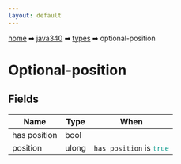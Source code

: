 ```yaml
---
layout: default
---
```


[home](/) ➡ [java340](/protocol/java340) ➡ [types](/protocol/java340/types) ➡ optional-position

# Optional-position

## Fields

Name | Type | When
---|---|:---:
has position | bool | 
position | ulong | <code>has position</code> is <code><span style="color:#009688">true</span></code>

